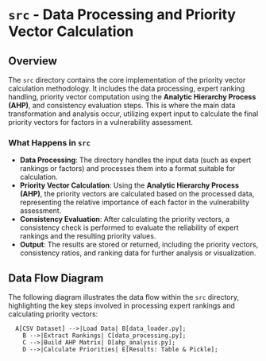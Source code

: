 # `src` - Data Processing and Priority Vector Calculation

## Overview
The `src` directory contains the core implementation of the priority vector calculation methodology. It includes the data processing, expert ranking handling, priority vector computation using the **Analytic Hierarchy Process (AHP)**, and consistency evaluation steps. This is where the main data transformation and analysis occur, utilizing expert input to calculate the final priority vectors for factors in a vulnerability assessment.

### What Happens in `src`
- **Data Processing**: The directory handles the input data (such as expert rankings or factors) and processes them into a format suitable for calculation.
- **Priority Vector Calculation**: Using the **Analytic Hierarchy Process (AHP)**, the priority vectors are calculated based on the processed data, representing the relative importance of each factor in the vulnerability assessment.
- **Consistency Evaluation**: After calculating the priority vectors, a consistency check is performed to evaluate the reliability of expert rankings and the resulting priority values.
- **Output**: The results are stored or returned, including the priority vectors, consistency ratios, and ranking data for further analysis or visualization.

## Data Flow Diagram

The following diagram illustrates the data flow within the `src` directory, highlighting the key steps involved in processing expert rankings and calculating priority vectors:


```mermaid
  A[CSV Dataset] -->|Load Data| B[data_loader.py];
    B -->|Extract Rankings| C[data_processing.py];
    C -->|Build AHP Matrix| D[ahp_analysis.py];
    D -->|Calculate Priorities| E[Results: Table & Pickle];
```